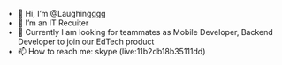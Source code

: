 - 👋 Hi, I’m @Laughingggg
- 👀 I’m an IT Recuiter
- 🌱 Currently I am looking for teammates as Mobile Developer, Backend Developer to join our EdTech product
- 📫 How to reach me: skype (live:11b2db18b35111dd)

<!---
Laughingggg/Laughingggg is a ✨ special ✨ repository because its `README.md` (this file) appears on your GitHub profile.
You can click the Preview link to take a look at your changes.
--->
